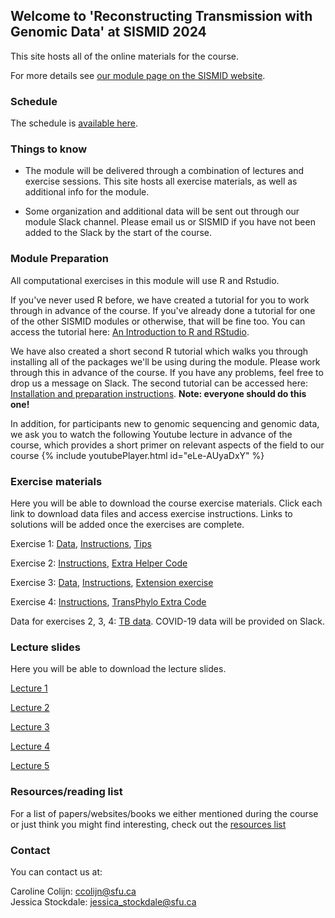 
## Welcome to 'Reconstructing Transmission with Genomic Data' at SISMID 2024

This site hosts all of the online materials for the course. 

For more details see [our module page on the SISMID website](https://sph.emory.edu/SISMID/modules/recon-transmission-genomic-data/index.html).

### Schedule

The schedule is [available here](https://jessicastockdale.github.io/SISMID2024-transmission-genomics/Files/Mod_schedule.pdf).

### Things to know

- The module will be delivered through a combination of lectures and exercise sessions. This site hosts all exercise materials, as well as additional info for the module.

- Some organization and additional data will be sent out through our module Slack channel. Please email us or SISMID if you have not been added to the Slack by the start of the course.


### Module Preparation

All computational exercises in this module will use R and Rstudio.

If you've never used R before, we have created a tutorial for you to work through in advance of the course. If you've already done a tutorial for one of the other SISMID modules or otherwise, that will be fine too. You can access the tutorial here: [An Introduction to R and RStudio](https://jessicastockdale.github.io/SISMID2024-transmission-genomics/Files/R_tutorial.html).

We have also created a short second R tutorial which walks you through installing all of the packages we'll be using during the module. Please work through this in advance of the course. If you have any problems, feel free to drop us a message on Slack. The second tutorial can be accessed here: [Installation and preparation instructions](https://jessicastockdale.github.io/SISMID2024-transmission-genomics/Files/R_tutorial2.html). **Note: everyone should do this one!**

In addition, for participants new to genomic sequencing and genomic data, we ask you to watch the following Youtube lecture in advance of the course, which provides a short primer on relevant aspects of the field to our course
{% include youtubePlayer.html id="eLe-AUyaDxY" %}


### Exercise materials 

Here you will be able to download the course exercise materials. Click each link to download data files and access exercise instructions. Links to solutions will be added once the exercises are complete.

Exercise 1: [Data](https://jessicastockdale.github.io/SISMID2024-transmission-genomics/source/FMD-AU-data.zip), [Instructions](https://jessicastockdale.github.io/SISMID2024-transmission-genomics/source/Exercise1.html), [Tips](https://jessicastockdale.github.io/SISMID2024-transmission-genomics/source/Exercise1_Tips.html)<!--,  and [Solutions](https://jessicastockdale.github.io/SISMID2024-transmission-genomics/source/Exercise1_results.pdf). -->

Exercise 2: [Instructions](https://jessicastockdale.github.io/SISMID2024-transmission-genomics/source/Exercise2.html), [Extra Helper Code](https://jessicastockdale.github.io/SISMID2024-transmission-genomics/source/wf_distribution.R)
<!-- and Solutions: [COVID-19](https://jessicastockdale.github.io/SISMID2024-transmission-genomics/source/ex2_coviddata.R), [TB](https://jessicastockdale.github.io/SISMID2024-transmission-genomics/source/ex2_tbdata.R). -->

Exercise 3: [Data](https://jessicastockdale.github.io/SISMID2024-transmission-genomics/source/Flu_data.zip), [Instructions](https://jessicastockdale.github.io/SISMID2024-transmission-genomics/source/Exercise3.html), [Extension exercise](https://jessicastockdale.github.io/SISMID2024-transmission-genomics/source/Exercise3_extension.html) <!-- and Solutions: [COVID-19](https://jessicastockdale.github.io/SISMID2024-transmission-genomics/source/ex3_coviddata.R), [TB](https://jessicastockdale.github.io/SISMID2024-transmission-genomics/source/ex3_tbdata.R). -->

Exercise 4: [Instructions](https://jessicastockdale.github.io/SISMID2024-transmission-genomics/source/Exercise4.html), [TransPhylo Extra Code](https://jessicastockdale.github.io/SISMID2024-transmission-genomics/source/transphylo_extras.R) <!-- and Solutions: [COVID-19](https://jessicastockdale.github.io/SISMID2024-transmission-genomics/source/ex4_coviddata.R), [TB](https://jessicastockdale.github.io/SISMID2024-transmission-genomics/source/ex4_tbdata.R). -->

Data for exercises 2, 3, 4: [TB data](https://jessicastockdale.github.io/SISMID2024-transmission-genomics/source/TB_data.zip). COVID-19 data will be provided on Slack.


### Lecture slides

Here you will be able to download the lecture slides.

[Lecture 1](https://jessicastockdale.github.io/SISMID2024-transmission-genomics/Files/sismid_L1_intro-b-2023.pdf)

[Lecture 2](https://jessicastockdale.github.io/SISMID2024-transmission-genomics/Files/SISMID-L2-NONPHYLO.pdf)

[Lecture 3](https://jessicastockdale.github.io/SISMID2024-transmission-genomics/Files/IntroPhylogeneticsNotes-2023.html)

[Lecture 4](https://jessicastockdale.github.io/SISMID2024-transmission-genomics/Files/sismid_L3_transphylomath_2023.pdf)

[Lecture 5](https://jessicastockdale.github.io/SISMID2024-transmission-genomics/Files/L5-RF.pdf)


### Resources/reading list

For a list of papers/websites/books we either mentioned during the course or just think you might find interesting, check out the [resources list](https://jessicastockdale.github.io/SISMID2024-transmission-genomics/Files/Resources_list.pdf)

### Contact

You can contact us at:

Caroline Colijn: <ccolijn@sfu.ca>  
Jessica Stockdale: <jessica_stockdale@sfu.ca>

